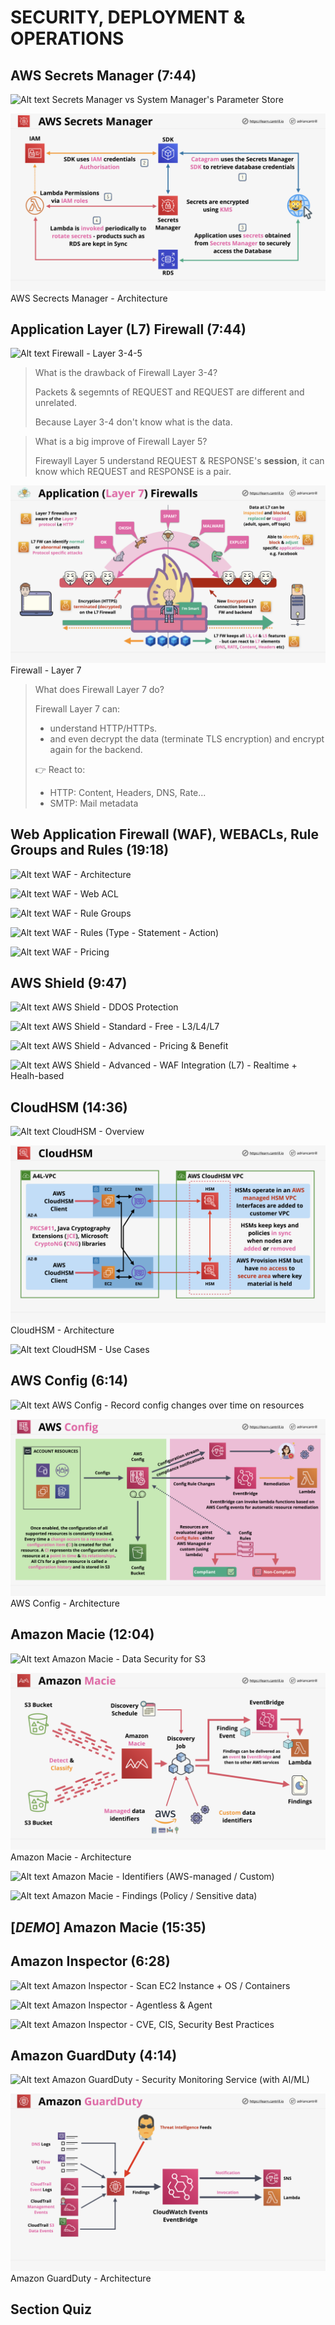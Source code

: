 # SECURITY, DEPLOYMENT & OPERATIONS

## AWS Secrets Manager (7:44)

![Alt text](<Screenshot from 2023-10-12 15-56-41.png>)
Secrets Manager vs System Manager's Parameter Store

![Alt text](../2000-SECURITY_DEPLOYMENTS_OPERATIONS/00_LEARNINGAIDS/SecretsManager-1.png)
AWS Secrects Manager - Architecture

## Application Layer (L7) Firewall (7:44)

![Alt text](../2000-SECURITY_DEPLOYMENTS_OPERATIONS/00_LEARNINGAIDS/L7Firewalls-1.png)
Firewall - Layer 3-4-5

> What is the drawback of Firewall Layer 3-4?
>
> Packets & segemnts of REQUEST and REQUEST are different and unrelated.
>
> Because Layer 3-4 don't know what is the data.

> What is a big improve of Firewall Layer 5?
>
> Firewayll Layer 5 understand REQUEST & RESPONSE's **session**, it can know which REQUEST and RESPONSE is a pair.

![Alt text](../2000-SECURITY_DEPLOYMENTS_OPERATIONS/00_LEARNINGAIDS/L7Firewalls-2.png)
Firewall - Layer 7

> What does Firewall Layer 7 do?
>
> Firewall Layer 7 can:
>
> - understand HTTP/HTTPs.
> - and even decrypt the data (terminate TLS encryption) and encrypt again for the backend.
>
> 👉️ React to:
>
> - HTTP: Content, Headers, DNS, Rate...
> - SMTP: Mail metadata

## Web Application Firewall (WAF), WEBACLs, Rule Groups and Rules (19:18)

![Alt text](../2000-SECURITY_DEPLOYMENTS_OPERATIONS/00_LEARNINGAIDS/Web-Application-Firewall-WAF-1.png)
WAF - Architecture

![Alt text](<Screenshot from 2023-10-12 19-26-21.png>)
WAF - Web ACL

![Alt text](<Screenshot from 2023-10-12 19-28-54.png>)
WAF - Rule Groups

![Alt text](<Screenshot from 2023-10-12 19-33-04.png>)
WAF - Rules (Type - Statement - Action)

![Alt text](<Screenshot from 2023-10-12 19-35-18.png>)
WAF - Pricing

## AWS Shield (9:47)

![Alt text](<Screenshot from 2023-10-12 20-05-01.png>)
AWS Shield - DDOS Protection

![Alt text](<Screenshot from 2023-10-12 20-09-47.png>)
AWS Shield - Standard - Free - L3/L4/L7

![Alt text](<Screenshot from 2023-10-12 20-11-55.png>)
AWS Shield - Advanced - Pricing & Benefit

![Alt text](<Screenshot from 2023-10-12 20-13-40.png>)
AWS Shield - Advanced - WAF Integration (L7) - Realtime + Healh-based

## CloudHSM (14:36)

![Alt text](<Screenshot from 2023-10-12 20-23-56.png>)
CloudHSM - Overview

![Alt text](../2000-SECURITY_DEPLOYMENTS_OPERATIONS/00_LEARNINGAIDS/CloudHSM-1.png)
CloudHSM - Architecture

![Alt text](<Screenshot from 2023-10-12 20-29-06.png>)
CloudHSM - Use Cases

## AWS Config (6:14)

![Alt text](<Screenshot from 2023-10-12 20-46-24.png>)
AWS Config - Record config changes over time on resources

![Alt text](../2000-SECURITY_DEPLOYMENTS_OPERATIONS/00_LEARNINGAIDS/AWSConfig-1.png)
AWS Config - Architecture

## Amazon Macie (12:04)

![Alt text](<Screenshot from 2023-10-12 20-54-30.png>)
Amazon Macie - Data Security for S3

![Alt text](../2000-SECURITY_DEPLOYMENTS_OPERATIONS/00_LEARNINGAIDS/AmazonMacie-1.png)
Amazon Macie - Architecture

![Alt text](<Screenshot from 2023-10-12 20-57-03.png>)
Amazon Macie - Identifiers (AWS-managed / Custom)

![Alt text](<Screenshot from 2023-10-12 20-58-44.png>)
Amazon Macie - Findings (Policy / Sensitive data)

## [_DEMO_] Amazon Macie (15:35)

## Amazon Inspector (6:28)

![Alt text](<Screenshot from 2023-10-12 23-56-58.png>)
Amazon Inspector - Scan EC2 Instance + OS / Containers

![Alt text](<Screenshot from 2023-10-13 00-01-16.png>)
Amazon Inspector - Agentless & Agent

![Alt text](<Screenshot from 2023-10-13 00-02-23.png>)
Amazon Inspector - CVE, CIS, Security Best Practices

## Amazon GuardDuty (4:14)

![Alt text](<Screenshot from 2023-10-13 00-07-29.png>)
Amazon GuardDuty - Security Monitoring Service (with AI/ML)

![Alt text](../2000-SECURITY_DEPLOYMENTS_OPERATIONS/00_LEARNINGAIDS/AmazonGuardduty-1.png)
Amazon GuardDuty - Architecture

## Section Quiz

